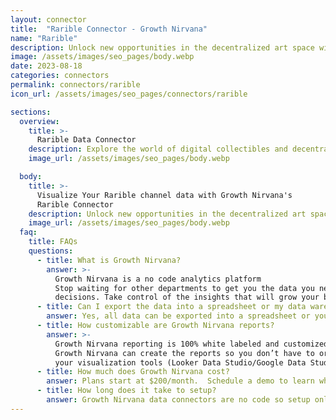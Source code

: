 ```yaml
---
layout: connector
title:  "Rarible Connector - Growth Nirvana"
name: "Rarible"
description: Unlock new opportunities in the decentralized art space with Rarible. Buy, sell, or trade digital collectibles and unique art pieces securely on the blockchain. Join a thriving community of creators, collectors, and enthusiasts, and embrace a new era of digital ownership with Rarible.
image: /assets/images/seo_pages/body.webp
date: 2023-08-18
categories: connectors
permalink: connectors/rarible
icon_url: /assets/images/seo_pages/connectors/rarible

sections:
  overview:
    title: >-
      Rarible Data Connector
    description: Explore the world of digital collectibles and decentralized art marketplaces with the Rarible connector. Empower creators, collectors, and enthusiasts to buy, sell, and trade unique digital assets seamlessly on the blockchain. Experience the freedom, transparency, and validity of owning rare digital items, all through the power of Rarible.
    image_url: /assets/images/seo_pages/body.webp

  body:
    title: >-
      Visualize Your Rarible channel data with Growth Nirvana's
      Rarible Connector
    description: Unlock new opportunities in the decentralized art space with Rarible. Buy, sell, or trade digital collectibles and unique art pieces securely on the blockchain. Join a thriving community of creators, collectors, and enthusiasts, and embrace a new era of digital ownership with Rarible.
    image_url: /assets/images/seo_pages/body.webp
  faq:
    title: FAQs
    questions:
      - title: What is Growth Nirvana?
        answer: >-
          Growth Nirvana is a no code analytics platform 
          Stop waiting for other departments to get you the data you need to make critical business 
          decisions. Take control of the insights that will grow your business.
      - title: Can I export the data into a spreadsheet or my data warehouse?
        answer: Yes, all data can be exported into a spreadsheet or your data warehouse (Google BigQuery, AWS, Snowflake, Azure, etc)
      - title: How customizable are Growth Nirvana reports?
        answer: >-
          Growth Nirvana reporting is 100% white labeled and customized to your specifications.
          Growth Nirvana can create the reports so you don’t have to or you can connect
          your visualization tools (Looker Data Studio/Google Data Studio, Tableau, PowerBI, etc) to Growth Nirvana.
      - title: How much does Growth Nirvana cost?
        answer: Plans start at $200/month.  Schedule a demo to learn what plan is best for you.
      - title: How long does it take to setup?
        answer: Growth Nirvana data connectors are no code so setup only requires a few clicks.
---
```

